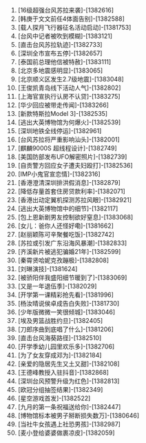 
1. [16级超强台风苏拉来袭]-[1382616]
1. [韩庚于文文前任4体面告别]-[1382588]
1. [载人探月飞行器征名活动启动]-[1381753]
1. [台风中记者被吹到模糊]-[1383121]
1. [直击台风苏拉轨迹]-[1382733]
1. [深圳全市宣布五停]-[1382657]
1. [泰国前总理他信被特赦]-[1383111]
1. [北京多地震感明显]-[1383065]
1. [北京顺义区发生2.7级地震]-[1383048]
1. [王俊凯青岛线下活动人气]-[1382802]
1. [上海官宣执行认房不认贷]-[1383275]
1. [华少回应被带走传闻]-[1383266]
1. [新款特斯拉Model 3]-[1382535]
1. [逃出大英博物馆为何爆火]-[1382539]
1. [深圳地铁全线停运]-[1382961]
1. [台风苏拉将严重影响汕头]-[1382001]
1. [麒麟9000S 超线程设计]-[1382749]
1. [美国防部发布UFO解密照片]-[1382739]
1. [自贡警方回应女子遭夫妇殴打]-[1382536]
1. [IMP小鬼官宣恋情]-[1382316]
1. [香港澄清深圳排洪假消息]-[1382879]
1. [降低存量首套住房贷款利率]-[1382071]
1. [香港出动定翼机探测苏拉风眼]-[1382921]
1. [逃出大英博物馆中的细节]-[1382117]
1. [包上恩新剧男友控制欲好窒息]-[1383068]
1. [女儿：爸你人还怪好嘞]-[1381662]
1. [赵丽颖陈可辛聚餐吃饭]-[1382742]
1. [苏拉或引发广东沿海风暴潮]-[1382833]
1. [齐溪新片被逃犯骗婚21年]-[1382599]
1. [秦霄贤哈妮克孜蹦极]-[1382808]
1. [刘琳演技]-[1381624]
1. [被骄阳伴我盛阳细节暖到了]-[1383069]
1. [又是一年退伍季]-[1382029]
1. [开学第一课精彩抢先看]-[1381996]
1. [杨汝晴说侯卓成告白失败]-[1381730]
1. [少年版微微一笑很倾城]-[1383046]
1. [埃及男篮战胜约旦]-[1382405]
1. [刀郎序曲到底唱了什么]-[1381206]
1. [直击台风海葵路径]-[1382510]
1. [开学季幼儿园里欢乐多]-[1382706]
1. [为了女友穿成邓为]-[1382184]
1. [亲爱的隐居先生又土又甜]-[1382108]
1. [王德峰教授入驻抖音]-[1382868]
1. [深圳台风预警升级为红色]-[1382813]
1. [欧冠分组抽签结果]-[1382349]
1. [星空游戏首发]-[1382522]
1. [九月的第一条祝福送给你]-[1382447]
1. [博物馆标本被男子掰断损失数万]-[1380646]
1. [当社牛女孩遇上社恐男孩]-[1382987]
1. [麦小登给婆婆做裹凉皮]-[1382059]